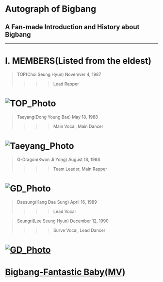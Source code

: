 # Autograph of Bigbang
## A Fan-made Introduction and History about Bigbang
-----------------------------------------------------

# I. MEMBERS(Listed from the eldest)
> TOP(Choi Seung Hyun) Novemver 4, 1987
>>>> Lead Rapper
# ![TOP_Photo](http://68.media.tumblr.com/tumblr_lyy5nlYtm71qgf19bo1_500.jpg)

> Taeyang(Dong Young Bae) May 18. 1988
>>>> Main Vocal, Main Dancer
# ![Taeyang_Photo](http://cfile6.uf.tistory.com/image/013CAC41519477AB0EF7EE)

> G-Dragon(Kwon Ji Yong) August 18, 1988
>>>> Team Leader, Main Rapper
# ![GD_Photo](http://i99.beon.ru/24.media.tumblr.com/10929030acbfd5a93f06997c67003cc6/tumblr_mk576rBflZ1qinno5o1_500.jpg)

> Daesung(Kang Dae Sung) April 16, 1989
>>>> Lead Vocal

> Seungri(Lee Seung Hyun) December 12, 1990
>>>> Surve Vocal, Lead Dancer
# [![GD_Photo](http://i99.beon.ru/24.media.tumblr.com/10929030acbfd5a93f06997c67003cc6/tumblr_mk576rBflZ1qinno5o1_500.jpg)](https://www.youtube.com/watch?v=TKD03uPVD-Q)

# [Bigbang-Fantastic Baby(MV)](https://www.youtube.com/watch?v=AAbokV76tkU)
